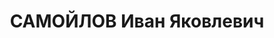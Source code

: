 ---
title: САМОЙЛОВ Иван Яковлевич
description: 'Род. в 1894, русский, член ВКП(б) с 1919. Комбриг, командир 43-й авиабригады

  Арестован 14.08.1937. Приговор: ВК ВС СССР, 08.12.1937 – ВМН. Расстрелян 1937.

  Реабилитирован 24.11.1956'
---